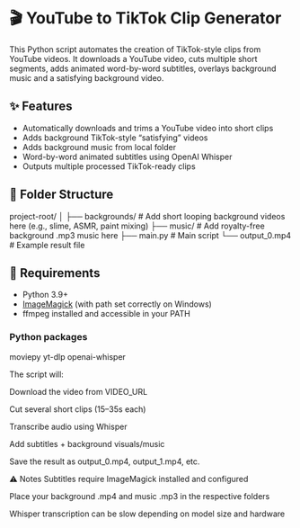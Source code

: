 # 🎬 YouTube to TikTok Clip Generator

This Python script automates the creation of TikTok-style clips from YouTube videos. It downloads a YouTube video, cuts multiple short segments, adds animated word-by-word subtitles, overlays background music and a satisfying background video.

## ✨ Features

- Automatically downloads and trims a YouTube video into short clips
- Adds background TikTok-style “satisfying” videos
- Adds background music from local folder
- Word-by-word animated subtitles using OpenAI Whisper
- Outputs multiple processed TikTok-ready clips

## 📂 Folder Structure

project-root/ │ ├── backgrounds/ # Add short looping background videos here (e.g., slime, ASMR, paint mixing) ├── music/ # Add royalty-free background .mp3 music here ├── main.py # Main script └── output_0.mp4 # Example result file

## 🔧 Requirements

- Python 3.9+
- [ImageMagick](https://imagemagick.org/index.php) (with path set correctly on Windows)
- ffmpeg installed and accessible in your PATH

### Python packages
moviepy
yt-dlp
openai-whisper



The script will:

Download the video from VIDEO_URL

Cut several short clips (15–35s each)

Transcribe audio using Whisper

Add subtitles + background visuals/music

Save the result as output_0.mp4, output_1.mp4, etc.

⚠️ Notes
Subtitles require ImageMagick installed and configured

Place your background .mp4 and music .mp3 in the respective folders

Whisper transcription can be slow depending on model size and hardware 
